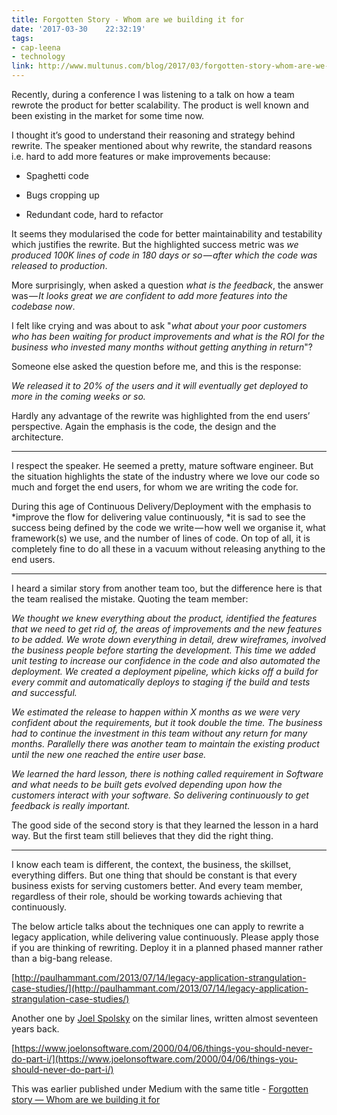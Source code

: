 ```yaml
---
title: Forgotten Story - Whom are we building it for
date: '2017-03-30	 22:32:19'
tags:
- cap-leena
- technology
link: http://www.multunus.com/blog/2017/03/forgotten-story-whom-are-we-buildint-it-for/
---
```


Recently, during a conference I was listening to a talk on how a team rewrote the product for better scalability. The product is well known and been existing in the market for some time now.

I thought it’s good to understand their reasoning and strategy behind rewrite. The speaker mentioned about why rewrite, the standard reasons i.e. hard to add more features or make improvements because:

* Spaghetti code

* Bugs cropping up

* Redundant code, hard to refactor

It seems they modularised the code for better maintainability and testability which justifies the rewrite. But the highlighted success metric was *we produced 100K lines of code in 180 days or so — after which the code was released to production*.

More surprisingly, when asked a question *what is the feedback*, the answer was — *It looks great we are confident to add more features into the codebase now*.

I felt like crying and was about to ask "*what about your poor customers who has been waiting for product improvements and what is the ROI for the business who invested many months without getting anything in return*"?

Someone else asked the question before me, and this is the response:

*We released it to 20% of the users and it will eventually get deployed to more in the coming weeks or so.*

Hardly any advantage of the rewrite was highlighted from the end users’ perspective. Again the emphasis is the code, the design and the architecture.

* * *


I respect the speaker. He seemed a pretty, mature software engineer. But the situation highlights the state of the industry where we love our code so much and forget the end users, for whom we are writing the code for.

During this age of Continuous Delivery/Deployment with the emphasis to *improve the flow for delivering value continuously, *it is sad to see the success being defined by the code we write — how well we organise it, what framework(s) we use, and the number of lines of code. On top of all, it is completely fine to do all these in a vacuum without releasing anything to the end users.

* * *


I heard a similar story from another team too, but the difference here is that the team realised the mistake. Quoting the team member:

*We thought we knew everything about the product, identified the features that we need to get rid of, the areas of improvements and the new features to be added. We wrote down everything in detail, drew wireframes, involved the business people before starting the development. This time we added unit testing to increase our confidence in the code and also automated the deployment. We created a deployment pipeline, which kicks off a build for every commit and automatically deploys to staging if the build and tests and successful.*

*We estimated the release to happen within X months as we were very confident about the requirements, but it took double the time. The business had to continue the investment in this team without any return for many months. Parallelly there was another team to maintain the existing product until the new one reached the entire user base.*

*We learned the hard lesson, there is nothing called requirement in Software and what needs to be built gets evolved depending upon how the customers interact with your software. So delivering continuously to get feedback is really important.*

The good side of the second story is that they learned the lesson in a hard way. But the first team still believes that they did the right thing.

* * *


I know each team is different, the context, the business, the skillset, everything differs. But one thing that should be constant is that every business exists for serving customers better. And every team member, regardless of their role, should be working towards achieving that continuously.

The below article talks about the techniques one can apply to rewrite a legacy application, while delivering value continuously. Please apply those if you are thinking of rewriting. Deploy it in a planned phased manner rather than a big-bang release.

[http://paulhammant.com/2013/07/14/legacy-application-strangulation-case-studies/](http://paulhammant.com/2013/07/14/legacy-application-strangulation-case-studies/)

Another one by [Joel Spolsky](https://en.wikipedia.org/wiki/Joel_Spolsky) on the similar lines, written almost seventeen years back.

[https://www.joelonsoftware.com/2000/04/06/things-you-should-never-do-part-i/](https://www.joelonsoftware.com/2000/04/06/things-you-should-never-do-part-i/)

This was earlier published under Medium with the same title - [Forgotten story — Whom are we building it for](https://medium.com/@leenasn/forgotten-story-whom-are-we-building-it-for-af167062a546)

